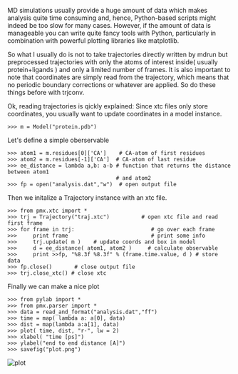 MD simulations usually provide a huge amount of data which makes analysis quite time consuming and, hence, Python-based scripts might indeed be too slow for many cases.
However, if the amount of data is manageable you can write quite fancy tools with Python, particularly in combination with powerful plotting libraries like matplotlib.

So what I usually do is not to take trajectories directly written by mdrun but preprocessed trajectories with only the atoms of interest inside( usually protein+ligands ) and only a limited number of frames.
It is also important to note that coordinates are simply read from the trajectory, which means that no periodic boundary corrections or whatever are applied. So do these things before with trjconv.


Ok, reading trajectories is qickly explained:
Since xtc files only store coordinates, you usually want to update coordinates in a model instance.

```
>>> m = Model("protein.pdb")
```
Let's define a simple oberservable

```
>>> atom1 = m.residues[0]['CA']    # CA-atom of first residues
>>> atom2 = m.residues[-1]['CA']  # CA-atom of last residue
>>> ee_distance = lambda a,b: a-b # function that returns the distance between atom1 
                                  # and atom2
>>> fp = open("analysis.dat","w")  # open output file
```

Then we initalize a Trajectory instance with an xtc file.

```
>>> from pmx.xtc import *
>>> trj = Trajectory("traj.xtc")          # open xtc file and read first frame
>>> for frame in trj:                        # go over each frame
>>>     print frame                          # print some info
>>>     trj.update( m )    # update coords and box in model 
>>>     d = ee_distance( atom1, atom2 )     # calculate observable
>>>     print >>fp, "%8.3f %8.3f" % (frame.time.value, d ) # store data
>>> fp.close()       # close output file
>>> trj.close_xtc() # close xtc
```

Finally we can make a nice plot

```
>>> from pylab import *
>>> from pmx.parser import *
>>> data = read_and_format("analysis.dat","ff")
>>> time = map( lambda a: a[0], data)
>>> dist = map(lambda a:a[1], data)
>>> plot( time, dist, "r-", lw = 2)
>>> xlabel( "time [ps]")
>>> ylabel("end to end distance [A]")
>>> savefig("plot.png")
```

<img src='http://pmx.googlecode.com/files/plot.png' alt='plot' />